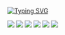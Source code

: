 [![Typing SVG](https://readme-typing-svg.herokuapp.com?font=Share&weight=500&duration=4000&pause=1000&color=09F553&background=000000&width=800&height=100&lines=Somebody+tell+me.;There+is+some+fiction+in+your+truth%2C+and+some+truth+in+your+fiction.;Hello%2C+Buddy.+Welcome+)](https://git.io/typing-svg)

<a href=""><img src="https://img.shields.io/badge/LinkedIn-0077B5?style=for-the-badge&logo=linkedin&logoColor=white"></a>
    <a href=""><img src="https://img.shields.io/badge/Reddit-FF4500?style=for-the-badge&logo=reddit&logoColor=white"></a>
    <a href=""><img src="https://img.shields.io/badge/Instagram-E4405F?style=for-the-badge&logo=instagram&logoColor=white"></a>
    <a href=""><img src="https://img.shields.io/badge/Facebook-1877F2?style=for-the-badge&logo=facebook&logoColor=white"></a>
    <a href=""><img src="https://img.shields.io/badge/Kaggle-20BEFF?style=for-the-badge&logo=Kaggle&logoColor=white"></a>
    <a href=""><img src="https://img.shields.io/badge/Spotify-1ED760?&style=for-the-badge&logo=spotify&logoColor=white"></a>
